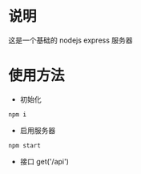 # 说明
这是一个基础的 nodejs express 服务器

# 使用方法
* 初始化
~~~
npm i
~~~

* 启用服务器
~~~
npm start
~~~

* 接口
get('/api')


